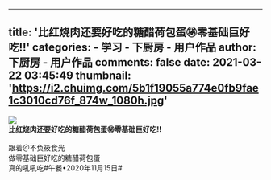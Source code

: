 
---
title: '比红烧肉还要好吃的糖醋荷包蛋㊙️零基础巨好吃‼️'
categories: 
    - 学习
    - 下厨房 - 用户作品
author: 下厨房 - 用户作品
comments: false
date: 2021-03-22 03:45:49
thumbnail: 'https://i2.chuimg.com/5b1f19055a774e0fb9fae1c3010cd76f_874w_1080h.jpg'
---

<div>   
<img src="https://i2.chuimg.com/5b1f19055a774e0fb9fae1c3010cd76f_874w_1080h.jpg" referrerpolicy="no-referrer"><br>
                <strong>比红烧肉还要好吃的糖醋荷包蛋㊙️零基础巨好吃‼️</strong><br>
                <br>  跟着＠不负筱食光 <br>做零基础巨好吃的糖醋荷包蛋<br>真的吼吼吃#午餐•2020年11月15日#<br>  
              
</div>
            